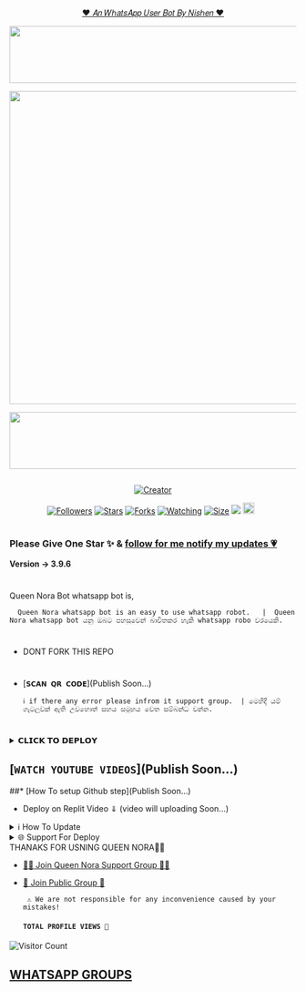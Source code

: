 <p align="center"> 
<u>♥️ 𝐴𝑛 𝑊ℎ𝑎𝑡𝑠𝐴𝑝𝑝 𝑈𝑠𝑒𝑟 𝐵𝑜𝑡 𝐵𝑦 𝑁𝑖𝑠ℎ𝑒𝑛 ♥️</u>
  
  <div align='center'>
<a href="https://github.com/QUEEN-NORA-OFFICIAL"><img src="https://graph.org/file/1e3128294af46f23ddf34.gif" width="550" height="100">
</div>
  
</p>
<p align="center">
<img src="https://i.ibb.co/2gL2FMr/Queen-Nora-MD.jpg" width="550" height="550"/>

<div align='center'>
<a href="https://github.com/QUEEN-NORA-OFFICIAL"><img src="https://graph.org/file/1e3128294af46f23ddf34.gif" width="550" height="100">
</div>
  
<p align="center">
  <a href="#"><img src="http://readme-typing-svg.herokuapp.com?color=d1fa02&center=true&vCenter=true&multiline=true&lines=𝒬𝒰𝐸𝐸𝒩+𝒩𝒪𝑅𝒜+"alt="">
</p>
<p align="center">
<a href="#"><img title="Creator" src="https://img.shields.io/badge/Creator-Nishen-green.svg?style=for-the-badge&logo=github"></a>
</p>
<p align="center">
<a href="https://github.com/NishenDanidu1?tab=followers"><img title="Followers" src="https://img.shields.io/github/followers/AlipBot?color=green&style=flat-square"></a>
<a href="https://github.com/NishenDanidu1/Queen-Nora-Md-V2/stargazers/"><img title="Stars" src="https://img.shields.io/github/stars/nishen/Queen-Nora-MD-V2?color=white&style=flat-square"></a>
<a href="https://github.com/NishenDanidu1/Queen-Nora-Md-V2/network/members"><img title="Forks" src="https://img.shields.io/github/forks/NishenDanidu1/Queen-Nora-MD-V2?color=yellow&style=flat-square"></a>
<a href="https://github.com/NishenDanidu1/Queen-Nora-Md-V2/watchers"><img title="Watching" src="https://img.shields.io/github/watchers/NishenDanidu1/Queen-Nora-MD-V2?label=Watchers&color=red&style=flat-square"></a>
<a href="https://github.com/NishenDanidu1/Queen-Nora-Md-V2/"><img title="Size" src="https://img.shields.io/github/repo-size/AlipBot/Api-Alpis?style=flat-square&color=darkred"></a>
<a href="https://hits.seeyoufarm.com"><img src="https://hits.seeyoufarm.com/api/count/incr/badge.svg?url=https://github.com/NishenDanidu1/Queen-Nora-MD-V2/%2Fhit-counter&count_bg=%2379C83D&title_bg=%23555555&icon=probot.svg&icon_color=%2304FF00&title=hits&edge_flat=false"/></a>
<a href="https://github.com/NishenDanidu1/Queen-Nora-Md-V2/graphs/commit-activity"><img height="20" src="https://img.shields.io/badge/Maintained-No-red.svg"></a>&nbsp;&nbsp;
</p>

# 

### Please Give One Star ✨ & [follow for me notify my updates 💗](https://github.com/NishenDanidu1)
<b>Version -> 3.9.6</b>
# 
Queen Nora Bot whatsapp bot is,

      Queen Nora whatsapp bot is an easy to use whatsapp robot.   |  Queen Nora whatsapp bot යනු ඔබට පහසුවෙන් බාවිතකර හැකි whatsapp robo වරයෙකි.

# 
* DONT FORK THIS REPO


# 

* [`𝗦𝗖𝗔𝗡 𝗤𝗥 𝗖𝗢𝗗𝗘`](Publish Soon...)

      ℹ️ if there any error please infrom it support group.  | මෙහිදී යම් ගැටලුවක් ඇති උවහොත් සහය සමූහය වෙත සම්බන්ධ වන්න.
# 

<details>
<summary>𝗖𝗟𝗜𝗖𝗞 𝗧𝗢 𝗗𝗘𝗣𝗟𝗢𝗬</summary>


[`Deploy on Railway`](Publish Soon...)

[`Deploy on Koyeb`](Publish Soon...)

[`Deploy on Mogenius`](Publish Soon...)

[`Deploy on heroku`](Publish Soon...)

[`Deploy on Replit`](Publish Soon...)

[`Deploy on Uffizzi`](Publish Soon...)
</details>

## [`WATCH YOUTUBE VIDEOS`](Publish Soon...)
 
  ##* [How To setup Github step](Publish Soon...)
  
* Deploy on Replit Video ⇓
(video will uploading Soon...)
   

<p>
</details>
<details>
<summary>ℹ️ How To Update </summary>
<p>
</details>
<details>
<summary>🌐 Support For Deploy </summary>
<p>
</details>
THANAKS FOR USNING QUEEN NORA💃💖

* [🧑‍💻 Join Queen Nora Support Group 🧑‍💻](https://t.me/+wAa605jCMrI5MGNl)

* [🦄 Join Public Group 🦄](https://chat.whatsapp.com/GcWzmpHJfC4CeKXDyvKyhO)

     
       ⚠️ We are not responsible for any inconvenience caused by your mistakes!  
  
  #### ```TOTAL PROFILE VIEWS 🧚```
![Visitor Count](https://profile-counter.glitch.me/NishenDanidu1/count.svg)


 ## [ WHATSAPP GROUPS ](https://github.com/NishenDanidu1/groups#README.md)

